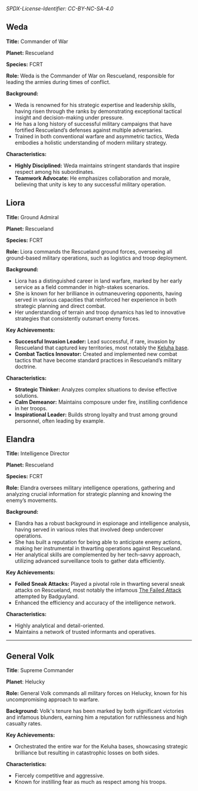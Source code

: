 *SPDX-License-Identifier: CC-BY-NC-SA-4.0*


## Weda

**Title:** Commander of War

**Planet:** Rescueland

**Species:** FCRT

**Role:** Weda is the Commander of War on Rescueland, responsible for leading the armies during times of conflict.

**Background:** 
  - Weda is renowned for his strategic expertise and leadership skills, having risen through the ranks by demonstrating exceptional tactical insight and decision-making under pressure. 
  - He has a long history of successful military campaigns that have fortified Rescueland’s defenses against multiple adversaries. 
  - Trained in both conventional warfare and asymmetric tactics, Weda embodies a holistic understanding of modern military strategy.

**Characteristics:**
  - **Highly Disciplined:** Weda maintains stringent standards that inspire respect among his subordinates.
  - **Teamwork Advocate:** He emphasizes collaboration and morale, believing that unity is key to any successful military operation.

## Liora

**Title:** Ground Admiral

**Planet:** Rescueland

**Species:** FCRT

**Role:** Liora commands the Rescueland ground forces, overseeing all ground-based military operations, such as logistics and troop deployment.

**Background:**
  - Liora has a distinguished career in land warfare, marked by her early service as a field commander in high-stakes scenarios. 
  - She is known for her brilliance in outmaneuvering opponents, having served in various capacities that reinforced her experience in both strategic planning and direct combat.
  - Her understanding of terrain and troop dynamics has led to innovative strategies that consistently outsmart enemy forces.

  **Key Achievements:**
  - **Successful Invasion Leader:** Lead successful, if rare, invasion by Rescueland that captured key territories, most notably the [Keluha base](./The%20Timeline%20of%20Resueland%20History.md#553-adotr-the-third-battle-of-the-keluha-bases).
  - **Combat Tactics Innovator:** Created and implemented new combat tactics that have become standard practices in Rescueland’s military doctrine.
  
**Characteristics:**
  - **Strategic Thinker:** Analyzes complex situations to devise effective solutions.
  - **Calm Demeanor:** Maintains composure under fire, instilling confidence in her troops.
  - **Inspirational Leader:** Builds strong loyalty and trust among ground personnel, often leading by example.


## Elandra

**Title:** Intelligence Director

**Planet:** Rescueland

**Species:** FCRT

**Role:** Elandra oversees military intelligence operations, gathering and analyzing crucial information for strategic planning and knowing the enemy’s movements.

**Background:**
  - Elandra has a robust background in espionage and intelligence analysis, having served in various roles that involved deep undercover operations. 
  - She has built a reputation for being able to anticipate enemy actions, making her instrumental in thwarting operations against Rescueland.
  - Her analytical skills are complemented by her tech-savvy approach, utilizing advanced surveillance tools to gather data efficiently.

**Key Achievements:**
  - **Foiled Sneak Attacks:** Played a pivotal role in thwarting several sneak attacks on Rescueland, most notably the infamous [The Failed Attack](./The%20Timeline%20of%20Resueland%20History.md#26-adotr-the-failed-attack) attempted by Badguyland.
- Enhanced the efficiency and accuracy of the intelligence network.

**Characteristics:**
- Highly analytical and detail-oriented.
- Maintains a network of trusted informants and operatives.


---

## General Volk

**Title**: Supreme Commander

**Planet**: Helucky

**Role:** General Volk commands all military forces on Helucky, known for his uncompromising approach to warfare.

**Background:** Volk's tenure has been marked by both significant victories and infamous blunders, earning him a reputation for ruthlessness and high casualty rates.

**Key Achievements:**
 - Orchestrated the entire war for the Keluha bases, showcasing strategic brilliance but resulting in catastrophic losses on both sides.

**Characteristics:**
 - Fiercely competitive and aggressive.
 - Known for instilling fear as much as respect among his troops.
